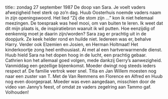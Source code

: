 title:: zondag 27 september 1987
De doop van Sara. Je voelt vaders afwezigheid heel sterk op zo’n dag. Huub Oosterhuis noemde vaders naam in zijn openingswoord. Het lied “Zij die stom zijn …” kon ik niet helemaal meezingen. De toespraak was heel mooi, om van buiten te leren. Ik weet dat dit mijn plaats is, de inspiratiebron waaruit ik wil putten. Hoe eenzijdig of eenkennig moet je daarin zijn/worden? Sara zag er prachtig uit in de doopjurk. Ze keek helder rond en huilde niet. Iedereen was er, behalve Harry. Verder ook Elzemien en Josien, en Herman Holtmaat! Het kinderkoortje zong heel enthousiast. Al met al een hartverwarmende dienst. Huub hield Sara na het dopen hoog in de lucht, een prachtig gebaar. Cathrien kon het allemaal goed volgen, mede dankzij Gerry’s aanwezigheid. Vanmiddag een gezellige bijeenkomst. Moeder dwingt nog steeds ieders respect af. De familie vertrok weer snel. Titia en Jan Willem moesten nog naar een zuster van T. Met de Van Remmens en Florence en Alfred en Huub nog even doorgepraat. Moeder was even aangedaan, misschien door de video van Janny’s feest, of omdat ze vaders zegelring aan Tammo gaf. Volhouden!
